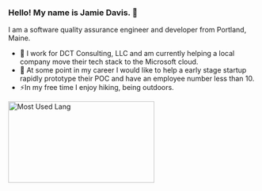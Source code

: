 ### Hello! My name is Jamie Davis. 👋

I am a software quality assurance engineer and developer from Portland, Maine.

- 🔭 I work for DCT Consulting, LLC and am currently helping a local company move their tech stack to the Microsoft cloud.
- 👯 At some point in my career I would like to help a early stage startup rapidly prototype their POC and have an employee number less than 10.
- ⚡In my free time I enjoy hiking, being outdoors.

<div style="display:flex;justify-content:around;">
  <img width="295px" height="165px" alt="Most Used Lang" src="https://github-readme-stats.vercel.app/api/top-langs/?username=jrdavismaine&layout=compact"/>
</div>
